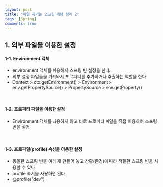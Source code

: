 ```yaml
---
layout: post
title: "매일 까먹는 스프링 개념 정리 2"
tags: [Spring]
comments: true
---
```


## 1. 외부 파일을 이용한 설정
#### 1-1. Environment 객체  
- environment 객체를 이용해서 스프링 빈 설정을 한다.
- 외부 설정 파일들을 가져와서 프로퍼티를 추가하거나 추출하는 역할을 한다
- Context > ctx.getEnvironment() > Environment > env.getPropertySource() > PropertySource > env.getProperty()

<br>

#### 1-2. 프로퍼티 파일을 이용한 설정
- Environment 객체를 사용하지 않고 바로 프로퍼티 파일을 직접 이용하여 스프링 빈을 설정

<br>

#### 1-3. 프로파일(profile) 속성을 이용한 설정
- 동일한 스프링 빈을 여러 개 만들어 놓고 상황(환경)에 따라 적절한 스프링 빈을 사용할 수 있다
- profile 속서을 사용하면 된다
- @profile("dev")
